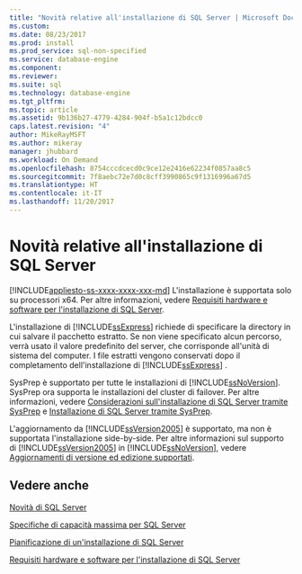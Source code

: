 ```yaml
---
title: "Novità relative all'installazione di SQL Server | Microsoft Docs"
ms.custom: 
ms.date: 08/23/2017
ms.prod: install
ms.prod_service: sql-non-specified
ms.service: database-engine
ms.component: 
ms.reviewer: 
ms.suite: sql
ms.technology: database-engine
ms.tgt_pltfrm: 
ms.topic: article
ms.assetid: 9b136b27-4779-4284-904f-b5a1c12bdcc0
caps.latest.revision: "4"
author: MikeRayMSFT
ms.author: mikeray
manager: jhubbard
ms.workload: On Demand
ms.openlocfilehash: 8754cccdcecd0c9ce12e2416e62234f0857aa8c5
ms.sourcegitcommit: 7f8aebc72e7d0c8cff3990865c9f1316996a67d5
ms.translationtype: HT
ms.contentlocale: it-IT
ms.lasthandoff: 11/20/2017
---
```

# <a name="what39s-new-in-sql-server-installation"></a>Novità relative all'installazione di SQL Server
[!INCLUDE[appliesto-ss-xxxx-xxxx-xxx-md](../../includes/appliesto-ss-xxxx-xxxx-xxx-md.md)] L'installazione è supportata solo su processori x64. Per altre informazioni, vedere [Requisiti hardware e software per l'installazione di SQL Server](../../sql-server/install/hardware-and-software-requirements-for-installing-sql-server.md).
  
 L'installazione di [!INCLUDE[ssExpress](../../includes/ssexpress-md.md)] richiede di specificare la directory in cui salvare il pacchetto estratto. Se non viene specificato alcun percorso, verrà usato il valore predefinito del server, che corrisponde all'unità di sistema del computer. I file estratti vengono conservati dopo il completamento dell'installazione di [!INCLUDE[ssExpress](../../includes/ssexpress-md.md)] .  
  
 SysPrep è supportato per tutte le installazioni di [!INCLUDE[ssNoVersion](../../includes/ssnoversion-md.md)]. SysPrep ora supporta le installazioni del cluster di failover. Per altre informazioni, vedere [Considerazioni sull'installazione di SQL Server tramite SysPrep](../../database-engine/install-windows/considerations-for-installing-sql-server-using-sysprep.md) e [Installazione di SQL Server tramite SysPrep](../../database-engine/install-windows/install-sql-server-using-sysprep.md).  
  
 L'aggiornamento da [!INCLUDE[ssVersion2005](../../includes/ssversion2005-md.md)] è supportato, ma non è supportata l'installazione side\-by\-side. Per altre informazioni sul supporto di [!INCLUDE[ssVersion2005](../../includes/ssversion2005-md.md)] in [!INCLUDE[ssNoVersion](../../includes/ssnoversion-md.md)], vedere [Aggiornamenti di versione ed edizione supportati](../../database-engine/install-windows/supported-version-and-edition-upgrades.md).  
 
  
## <a name="see-also"></a>Vedere anche  
[Novità di SQL Server](../../sql-server/what-s-new-in-sql-server-2017.md)

[Specifiche di capacità massima per SQL Server](../../sql-server/maximum-capacity-specifications-for-sql-server.md)   

[Pianificazione di un'installazione di SQL Server](../../sql-server/install/planning-a-sql-server-installation.md)   

[Requisiti hardware e software per l'installazione di SQL Server](../../sql-server/install/hardware-and-software-requirements-for-installing-sql-server.md)  
  
